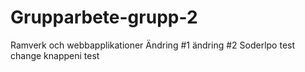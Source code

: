 # Grupparbete-grupp-2
Ramverk och webbapplikationer
Ändring #1
ändring #2
Soderlpo test change
knappeni test
